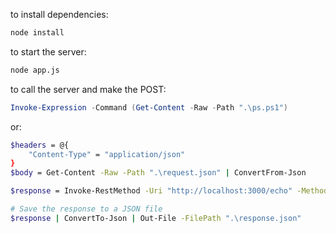 to install dependencies: 
```bash 
node install
```

to start the server: 
```bash 
node app.js
```

to call the server and make the POST: 
```ps1
Invoke-Expression -Command (Get-Content -Raw -Path ".\ps.ps1")
```

or:
```bash 
$headers = @{
    "Content-Type" = "application/json"
}
$body = Get-Content -Raw -Path ".\request.json" | ConvertFrom-Json

$response = Invoke-RestMethod -Uri "http://localhost:3000/echo" -Method POST -Headers $headers -Body ($body | ConvertTo-Json)

# Save the response to a JSON file
$response | ConvertTo-Json | Out-File -FilePath ".\response.json"
```